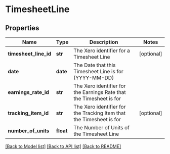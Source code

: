 # TimesheetLine

## Properties
Name | Type | Description | Notes
------------ | ------------- | ------------- | -------------
**timesheet_line_id** | **str** | The Xero identifier for a Timesheet Line | [optional] 
**date** | **date** | The Date that this Timesheet Line is for (YYYY-MM-DD) | 
**earnings_rate_id** | **str** | The Xero identifier for the Earnings Rate that the Timesheet is for | 
**tracking_item_id** | **str** | The Xero identifier for the Tracking Item that the Timesheet is for | [optional] 
**number_of_units** | **float** | The Number of Units of the Timesheet Line | 

[[Back to Model list]](../README.md#documentation-for-models) [[Back to API list]](../README.md#documentation-for-api-endpoints) [[Back to README]](../README.md)


